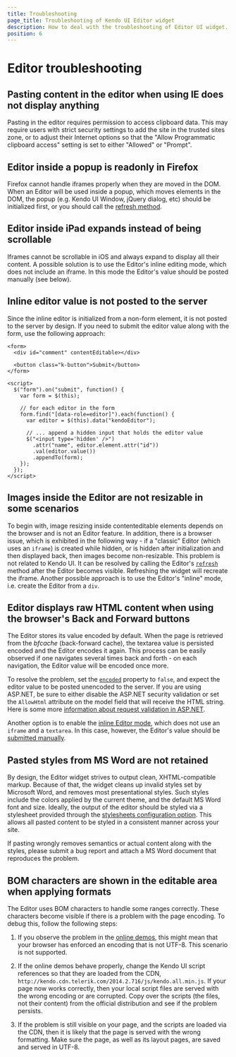 ```yaml
---
title: Troubleshooting
page_title: Troubleshooting of Kendo UI Editor widget
description: How to deal with the troubleshooting of Editor UI widget.
position: 6
---
```


# Editor troubleshooting

## Pasting content in the editor when using IE does not display anything

Pasting in the editor requires permission to access clipboard data. This may require users with strict security settings to add the site in the trusted sites zone, or to adjust their Internet options so that the "Allow Programmatic clipboard access" setting is set to either "Allowed" or "Prompt".

## Editor inside a popup is readonly in Firefox

Firefox cannot handle iframes properly when they are moved in the DOM. When an Editor will be used inside a popup, which moves elements in the DOM, the popup (e.g. Kendo UI Window, jQuery dialog, etc) should be initialized first, or you should call the [refresh method](/kendo-ui/api/web/editor#methods-refresh).

## Editor inside iPad expands instead of being scrollable

Iframes cannot be scrollable in iOS and always expand to display all their content. A possible solution is to use the Editor's inline editing mode, which does not include an iframe.
In this mode the Editor's value should be posted manually (see below).

## Inline editor value is not posted to the server

Since the inline editor is initialized from a non-form element, it is not posted to the server by design. If you need to submit the editor value along with the form, use the following approach:

    <form>
      <div id="comment" contentEditable></div>

      <button class="k-button">Submit</button>
    </form>

    <script>
      $("form").on("submit", function() {
        var form = $(this);

        // for each editor in the form
        form.find("[data-role=editor]").each(function() {
          var editor = $(this).data("kendoEditor");

          // ... append a hidden input that holds the editor value
          $("<input type='hidden' />")
            .attr("name", editor.element.attr("id"))
            .val(editor.value())
            .appendTo(form);
        });
      });
    </script>

## Images inside the Editor are not resizable in some scenarios

To begin with, image resizing inside contenteditable elements depends on the browser and is not an Editor feature. In addition, there is a browser issue, which is exhibited in the following way -
if a "classic" Editor (which uses an `iframe`) is created while hidden, or is hidden after initialization and then displayed back, then images become non-resizable. This problem is not related to Kendo UI.
It can be resolved by calling the Editor's [`refresh`](/api/web/editor#methods-refresh) method after the Editor becomes visible. Refreshing the widget will recreate the iframe.
Another possible approach is to use the Editor's "inline" mode, i.e. create the Editor from a `div`.

## Editor displays raw HTML content when using the browser's Back and Forward buttons

The Editor stores its value encoded by default. When the page is retrieved from the *bfcache* (back-forward cache), the textarea value is persisted encoded and the Editor encodes it again. This process can be easily observed if one navigates several times back and forth - on each navigation, the Editor value will be encoded once more.

To resolve the problem, set the [`encoded`](/api/web/editor#configuration-encoded) property to `false`, and expect the editor value to be posted unencoded to the server. If you are using ASP.NET, be sure to either disable the ASP.NET security validation or set the `AllowHtml` attribute on the model field that will receive the HTML string. Here is some more [information about request validation in ASP.NET](http://blogs.learnnowonline.com/blog/bid/199703/ASP-NET-MVC-Request-Validation-Protection-AllowHtml-Attribute).

Another option is to enable the [inline Editor mode](/web/editor/overview#classic-mode-vs-inline-mode), which does not use an `iframe` and a `textarea`. In this case, however, the Editor's value should be [submitted manually](/getting-started/web/editor/troubleshooting#inline-editor-value-is-not-posted-to-the-server).

## Pasted styles from MS Word are not retained

By design, the Editor widget strives to output clean, XHTML-compatible markup. Because of that, the widget cleans up invalid styles set by Microsoft Word, and removes most presentational styles. Such styles include the colors applied by the current theme, and the default MS Word font and size. Ideally, the output of the editor should be styled via a stylesheet provided through the [stylesheets configuration option](/kendo-ui/api/web/editor#configuration-stylesheets). This allows all pasted content to be styled in a consistent manner across your site.

If pasting wrongly removes semantics or actual content along with the styles, please submit a bug report and attach a MS Word document that reproduces the problem.

## BOM characters are shown in the editable area when applying formats

The Editor uses BOM characters to handle some ranges correctly. These characters become visible if there is a problem with the page encoding. To debug this, follow the following steps:

1. If you observe the problem in the [online demos](http://demos.telerik.com/kendo-ui/editor), this might mean that your browser has enforced an encoding that is not UTF-8. This scenario is not supported.

1. If the online demos behave properly, change the Kendo UI script references so that they are loaded from the CDN, `http://kendo.cdn.telerik.com/2014.2.716/js/kendo.all.min.js`. If your page now works correctly, then your local script files are served with the wrong encoding or are corrupted. Copy over the scripts (the files, not their content) from the official distribution and see if the problem persists.

1. If the problem is still visible on your page, and the scripts are loaded via the CDN, then it is likely that the page is served with the wrong formatting. Make sure the page, as well as its layout pages, are saved and served in UTF-8.
